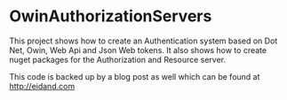 # OwinAuthorizationServers

This project shows how to create an Authentication system based on Dot Net, Owin, Web Api and Json Web tokens.
It also shows how to create nuget packages for the Authorization and Resource server.

This code is backed up by a blog post as well which can be found at http://eidand.com
